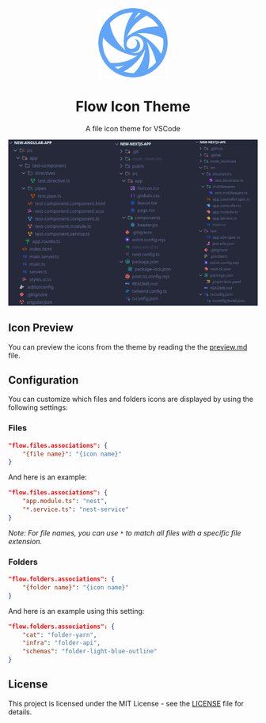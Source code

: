 <div align="center">

<img src="https://github.com/Pedroo-Nietoo/vscode-icon-theme/raw/main/flow.png" width="140" />

# Flow Icon Theme

A file icon theme for VSCode

![Preview of extension working](https://github.com/Pedroo-Nietoo/vscode-icon-theme/raw/main/preview.png)

</div>

## Icon Preview

You can preview the icons from the theme by reading the the [preview.md](./preview/preview.md) file.


## Configuration

You can customize which files and folders icons are displayed by using the following settings:

### Files

```json
"flow.files.associations": {
    "{file name}": "{icon name}"
}
```

And here is an example:

```json
"flow.files.associations": {
    "app.module.ts": "nest",
    "*.service.ts": "nest-service"
}
```

_Note: For file names, you can use `*` to match all files with a specific file extension._

### Folders

```json
"flow.folders.associations": {
    "{folder name}": "{icon name}"
}
```

And here is an example using this setting:

```json
"flow.folders.associations": {
    "cat": "folder-yarn",
    "infra": "folder-api",
    "schemas": "folder-light-blue-outline"
}
```

## License
This project is licensed under the MIT License - see the [LICENSE](https://github.com/Peroo-Nietoo/vscode-icon-theme/raw/main/LICENSE) file for details.